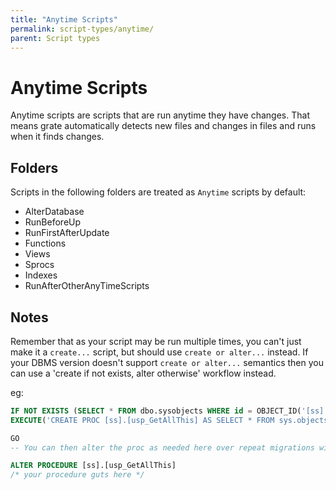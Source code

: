 ```yaml
---
title: "Anytime Scripts"
permalink: script-types/anytime/
parent: Script types
---
```

# Anytime Scripts

Anytime scripts are scripts that are run anytime they have changes. That means grate automatically detects new files and changes in files and runs when it finds changes.

## Folders
Scripts in the following folders are treated as `Anytime` scripts by default:

* AlterDatabase
* RunBeforeUp
* RunFirstAfterUpdate
* Functions
* Views
* Sprocs
* Indexes
* RunAfterOtherAnyTimeScripts

## Notes

Remember that as your script may be run multiple times, you can't just make it a `create...` script, but should use `create or alter...` instead.  If your DBMS version doesn't support `create or alter...` semantics then you can use a 'create if not exists, alter otherwise' workflow instead.

eg:
``` sql
IF NOT EXISTS (SELECT * FROM dbo.sysobjects WHERE id = OBJECT_ID('[ss].[usp_GetAllThis]'))
EXECUTE('CREATE PROC [ss].[usp_GetAllThis] AS SELECT * FROM sys.objects') -- Create a dummy placeholder object if needed

GO
-- You can then alter the proc as needed here over repeat migrations without losing permissions etc.

ALTER PROCEDURE [ss].[usp_GetAllThis] 
/* your procedure guts here */
```